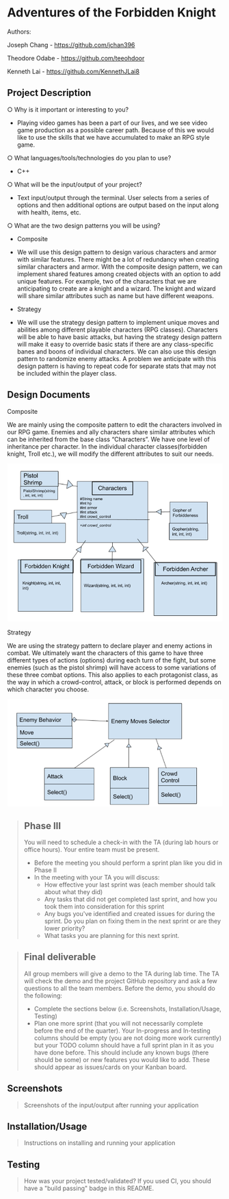 # Adventures of the Forbidden Knight
 
Authors: 

Joseph Chang - https://github.com/jchan396

Theodore Odabe - https://github.com/teeohdoor

Kenneth Lai - https://github.com/KennethJLai8
 

## Project Description
○ Why is it important or interesting to you? 

   - Playing video games has been a part of our lives, and we see video game production as a possible career path. Because of this we would like to use
     the skills that we have accumulated to make an RPG style game.

○ What languages/tools/technologies do you plan to use? 

   - C++

○ What will be the input/output of your project?

   - Text input/output through the terminal. User selects from a series of options and then additional options are output based on the input along with health,      items, etc.

○ What are the two design patterns you will be using?

   - Composite

   - We will use this design pattern to design various characters and armor with similar features. There might be a lot of redundancy when creating similar          characters and armor. With the composite design pattern, we can implement shared features among created objects with an option to add unique features.          For example, two of the characters that we are anticipating to create are a knight and a wizard. The knight and wizard will share similar                      attributes such as name but have different weapons.

   - Strategy

   - We will use the strategy design pattern to implement unique moves and abilities among different playable characters (RPG classes). Characters will be able      to have basic attacks, but having the strategy design pattern will make it easy to override basic stats if there are any class-specific banes and boons of      individual characters. We can also use this design pattern to randomize enemy attacks. A problem we anticipate with this design pattern is having to            repeat code for separate stats that may not be included within the player class.  


  ## Design Documents
  
  
Composite

We are mainly using the composite pattern to edit the characters involved in our RPG game. Enemies and ally characters share similar attributes which can be inherited from the base class “Characters”. We have one level of inheritance per character. In the individual character classes(forbidden knight, Troll etc.), we will modify the different attributes to suit our needs.

![Alt Text](revised_composite.png)




Strategy

We are using the strategy pattern to declare player and enemy actions in combat. We ultimately want the characters of this game to have three different types of actions (options) during each turn of the fight, but some enemies (such as the pistol shrimp) will have access to some variations of these three combat options. This also applies to each protagonist class, as the way in which a crowd-control, attack, or block is performed depends on which character you choose. 

![Alt Text](Strategy.png)


 
 > ## Phase III
 > You will need to schedule a check-in with the TA (during lab hours or office hours). Your entire team must be present. 
 > * Before the meeting you should perform a sprint plan like you did in Phase II
 > * In the meeting with your TA you will discuss: 
 >   - How effective your last sprint was (each member should talk about what they did)
 >   - Any tasks that did not get completed last sprint, and how you took them into consideration for this sprint
 >   - Any bugs you've identified and created issues for during the sprint. Do you plan on fixing them in the next sprint or are they lower priority?
 >   - What tasks you are planning for this next sprint.

 > ## Final deliverable
 > All group members will give a demo to the TA during lab time. The TA will check the demo and the project GitHub repository and ask a few questions to all the team members. 
 > Before the demo, you should do the following:
 > * Complete the sections below (i.e. Screenshots, Installation/Usage, Testing)
 > * Plan one more sprint (that you will not necessarily complete before the end of the quarter). Your In-progress and In-testing columns should be empty (you are not doing more work currently) but your TODO column should have a full sprint plan in it as you have done before. This should include any known bugs (there should be some) or new features you would like to add. These should appear as issues/cards on your Kanban board. 
 
 ## Screenshots
 > Screenshots of the input/output after running your application
 ## Installation/Usage
 > Instructions on installing and running your application
 ## Testing
 > How was your project tested/validated? If you used CI, you should have a "build passing" badge in this README.
 

